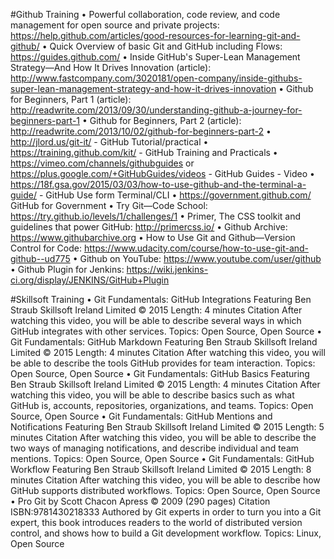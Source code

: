 #Github Training
•	Powerful collaboration, code review, and code management for open source and private projects: https://help.github.com/articles/good-resources-for-learning-git-and-github/
• Quick Overview of basic Git and GitHub including Flows: https://guides.github.com/
•	Inside GitHub's Super-Lean Management Strategy—And How It Drives Innovation (article): http://www.fastcompany.com/3020181/open-company/inside-githubs-super-lean-management-strategy-and-how-it-drives-innovation
•	Github for Beginners, Part 1 (article): http://readwrite.com/2013/09/30/understanding-github-a-journey-for-beginners-part-1
•	Github for Beginners, Part 2 (article): http://readwrite.com/2013/10/02/github-for-beginners-part-2
•	http://jlord.us/git-it/ - GitHub Tutorial/practical
•	https://training.github.com/kit/ - GitHub Training and Practicals
•	https://vimeo.com/channels/githubguides or https://plus.google.com/+GitHubGuides/videos - GitHub Guides - Video
•	https://18f.gsa.gov/2015/03/03/how-to-use-github-and-the-terminal-a-guide/ - GitHub Use form Terminal/CLI
•	https://government.github.com/ GitHub for Government
•	Try Git—Code School: https://try.github.io/levels/1/challenges/1
•	Primer, The CSS toolkit and guidelines that power GitHub: http://primercss.io/
•	Github Archive: https://www.githubarchive.org
•	How to Use Git and Github—Version Control for Code: https://www.udacity.com/course/how-to-use-git-and-github--ud775
•	Github on YouTube: https://www.youtube.com/user/github
•	Github Plugin for Jenkins: https://wiki.jenkins-ci.org/display/JENKINS/GitHub+Plugin

#Skillsoft Training
• Git Fundamentals: GitHub Integrations 
Featuring Ben Straub 
Skillsoft Ireland Limited © 2015 
Length: 4 minutes Citation 
After watching this video, you will be able to describe several ways in which GitHub integrates with other services. 
Topics: Open Source, Open Source 
•	Git Fundamentals: GitHub Markdown 
Featuring Ben Straub 
Skillsoft Ireland Limited © 2015 
Length: 4 minutes Citation 
After watching this video, you will be able to describe the tools GitHub provides for team interaction. 
Topics: Open Source, Open Source 
•	Git Fundamentals: GitHub Basics 
Featuring Ben Straub 
Skillsoft Ireland Limited © 2015 
Length: 4 minutes Citation 
After watching this video, you will be able to describe basics such as what GitHub is, accounts, repositories, organizations, and teams. 
Topics: Open Source, Open Source 
•	Git Fundamentals: GitHub Mentions and Notifications 
Featuring Ben Straub 
Skillsoft Ireland Limited © 2015 
Length: 5 minutes Citation 
After watching this video, you will be able to describe the two ways of managing notifications, and describe individual and team mentions. 
Topics: Open Source, Open Source 
•	Git Fundamentals: GitHub Workflow 
Featuring Ben Straub 
Skillsoft Ireland Limited © 2015 
Length: 8 minutes Citation 
After watching this video, you will be able to describe how GitHub supports distributed workflows. 
Topics: Open Source, Open Source 
•	Pro Git 
by Scott Chacon 
Apress © 2009 (290 pages) Citation 
ISBN:9781430218333 
Authored by Git experts in order to turn you into a Git expert, this book introduces readers to the world of distributed version control, and shows how to build a Git development workflow. 
Topics: Linux, Open Source 
